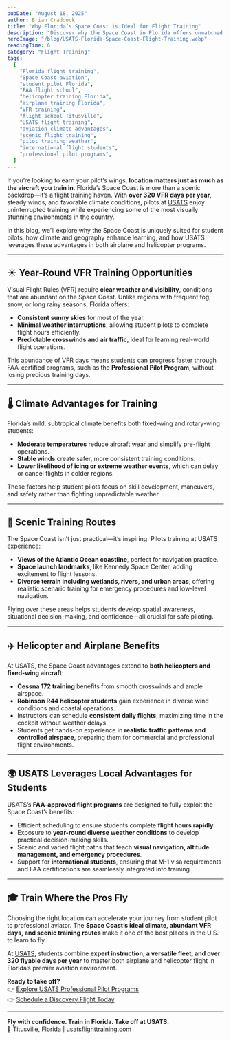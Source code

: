 ```yaml
---
pubDate: "August 18, 2025"
author: Brian Craddock
title: "Why Florida’s Space Coast is Ideal for Flight Training"
description: "Discover why the Space Coast in Florida offers unmatched flight training opportunities. Learn about year-round VFR conditions, favorable weather, scenic training environments, and how USATS maximizes these advantages for student pilots."
heroImage: "/blog/USATS-Florida-Space-Coast-Flight-Training.webp"
readingTime: 6
category: "Flight Training"
tags:
  [
    "Florida flight training",
    "Space Coast aviation",
    "student pilot Florida",
    "FAA flight school",
    "helicopter training Florida",
    "airplane training Florida",
    "VFR training",
    "flight school Titusville",
    "USATS flight training",
    "aviation climate advantages",
    "scenic flight training",
    "pilot training weather",
    "international flight students",
    "professional pilot programs",
  ]
---
```


If you’re looking to earn your pilot’s wings, **location matters just as much as the aircraft you train in**. Florida’s Space Coast is more than a scenic backdrop—it’s a flight training haven. With **over 320 VFR days per year**, steady winds, and favorable climate conditions, pilots at [USATS](/) enjoy uninterrupted training while experiencing some of the most visually stunning environments in the country.

In this blog, we’ll explore why the Space Coast is uniquely suited for student pilots, how climate and geography enhance learning, and how USATS leverages these advantages in both airplane and helicopter programs.

---

## ☀️ Year-Round VFR Training Opportunities

Visual Flight Rules (VFR) require **clear weather and visibility**, conditions that are abundant on the Space Coast. Unlike regions with frequent fog, snow, or long rainy seasons, Florida offers:

- **Consistent sunny skies** for most of the year.
- **Minimal weather interruptions**, allowing student pilots to complete flight hours efficiently.
- **Predictable crosswinds and air traffic**, ideal for learning real-world flight operations.

This abundance of VFR days means students can progress faster through FAA-certified programs, such as the **Professional Pilot Program**, without losing precious training days.

---

## 🌡️ Climate Advantages for Training

Florida’s mild, subtropical climate benefits both fixed-wing and rotary-wing students:

- **Moderate temperatures** reduce aircraft wear and simplify pre-flight operations.
- **Stable winds** create safer, more consistent training conditions.
- **Lower likelihood of icing or extreme weather events**, which can delay or cancel flights in colder regions.

These factors help student pilots focus on skill development, maneuvers, and safety rather than fighting unpredictable weather.

---

## 🛫 Scenic Training Routes

The Space Coast isn’t just practical—it’s inspiring. Pilots training at USATS experience:

- **Views of the Atlantic Ocean coastline**, perfect for navigation practice.
- **Space launch landmarks**, like Kennedy Space Center, adding excitement to flight lessons.
- **Diverse terrain including wetlands, rivers, and urban areas**, offering realistic scenario training for emergency procedures and low-level navigation.

Flying over these areas helps students develop spatial awareness, situational decision-making, and confidence—all crucial for safe piloting.

---

## ✈️ Helicopter and Airplane Benefits

At USATS, the Space Coast advantages extend to **both helicopters and fixed-wing aircraft**:

- **Cessna 172 training** benefits from smooth crosswinds and ample airspace.
- **Robinson R44 helicopter students** gain experience in diverse wind conditions and coastal operations.
- Instructors can schedule **consistent daily flights**, maximizing time in the cockpit without weather delays.
- Students get hands-on experience in **realistic traffic patterns and controlled airspace**, preparing them for commercial and professional flight environments.

---

## 🌍 USATS Leverages Local Advantages for Students

USATS’s **FAA-approved flight programs** are designed to fully exploit the Space Coast’s benefits:

- Efficient scheduling to ensure students complete **flight hours rapidly**.
- Exposure to **year-round diverse weather conditions** to develop practical decision-making skills.
- Scenic and varied flight paths that teach **visual navigation, altitude management, and emergency procedures**.
- Support for **international students**, ensuring that M-1 visa requirements and FAA certifications are seamlessly integrated into training.

---

## 🎓 Train Where the Pros Fly

Choosing the right location can accelerate your journey from student pilot to professional aviator. The **Space Coast’s ideal climate, abundant VFR days, and scenic training routes** make it one of the best places in the U.S. to learn to fly.

At [USATS](https://usatsflighttraining.com/enroll-now), students combine **expert instruction, a versatile fleet, and over 320 flyable days per year** to master both airplane and helicopter flight in Florida’s premier aviation environment.

**Ready to take off?**  
👉 [Explore USATS Professional Pilot Programs](/flight-training/)  
👉 [Schedule a Discovery Flight Today](/discovery-flight/)

---

**Fly with confidence. Train in Florida. Take off at USATS.**  
📍 Titusville, Florida | [usatsflighttraining.com](/)
